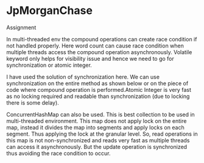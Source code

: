 # JpMorganChase
Assignment

In multi-threaded env the compound operations can create race condition if not handled
properly. Here word count can cause race condition when multiple threads access the compound
operation asynchronously. Volatile keyword only helps for visibility issue and hence we need to
go for synchronization or atomic integer.

I have used the solution of synchronization here.  We can use synchronization on the entire method as shown
below or on the piece of code where compound operation is performed.Atomic Integer is very fast as no locking
required and readable than synchronization (due to locking there is some delay).

ConcurrentHashMap can also be used. This is best collection to be used in multi-threaded environment. This map 
does not apply lock on the entire map, instead it divides the map into segments and apply locks on each segment.
Thus applying the lock at the granular level. So, read operations in this map is not non-synchronized and reads 
very fast as multiple threads can access it asynchronously. But the update operation is synchronized thus avoiding 
the race condition to occur.
